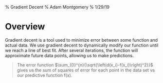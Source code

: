 % Gradient Decent
% Adam Montgomery
% 1/29/19

# Overview
Gradient decent is a tool used to minimize 
error between some function and actual data. 
We use gradient decent to dynamically modify 
our function until we reach a line of best fit. 
After several iterations, the function will approximate 
future data points, allowing us to make predictions.

> The error function
$\sum_{0}^{n}{\sqrt{\left(d(x_i)-f(x_i)\right)^2}}$
gives us the sum of squares of error for each point in the
data set vs our predictive function f(x).

